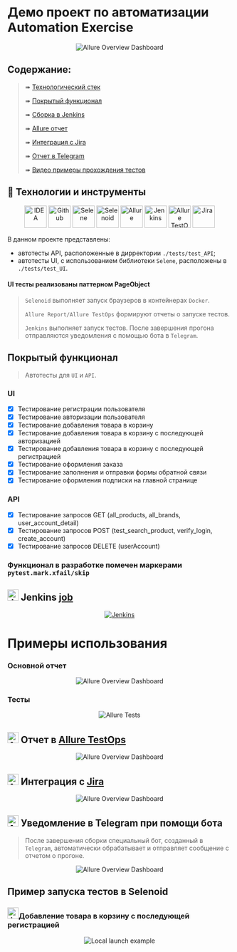 # Демо проект по автоматизации Automation Exercise
<p align="center">
<img title="Allure Overview Dashboard" src="resources/readme/home_page.png">
</p>

##  Содержание:

> ➠ [Технологический стек](#classical_building-технологический-стек)
>
> ➠ [Покрытый функционал](#earth_africa-покрытый-функционал)
>
> ➠ [Сборка в Jenkins](#earth_africa-Jenkins-job)
>
> ➠ [Allure отчет](#earth_africa-Allure-отчет)
> 
> ➠ [Интеграция с Jira](#earth_africa-Allure-отчет)
>
> ➠ [Отчет в Telegram](#earth_africa-Уведомление-в-Telegram-при-помощи-бота)
>
> ➠ [Видео примеры прохождения тестов](#earth_africa-Примеры-видео-о-прохождении-тестов)

  
## 🧰 Технологии и инструменты

<p align="center">
<a href="https://www.jetbrains.com/pycharm/"><img src="resources/readme/icons/pycharm-icon.svg" width="50" height="50"  alt="IDEA"/></a>
<a href="https://github.com/"><img src="resources/readme/icons/github-icon.svg" width="50" height="50"  alt="Github"/></a>
<a href="https://github.com/yashaka/selene"><img src="resources/readme/icons/selene.png" width="50" height="50"  alt="Selene"/></a>
<a href="https://aerokube.com/selenoid/"><img src="images/logo/Selenoid.svg" width="50" height="50"  alt="Selenoid"/></a>
<a href="https://github.com/allure-framework/allure2"><img src="resources/readme/icons/Allure.svg" width="50" height="50"  alt="Allure"/></a>
<a href="https://www.jenkins.io/"><img src="resources/readme/icons/Jenkins.svg" width="50" height="50"  alt="Jenkins"/></a>
<a href="https://qameta.io/"><img src="resources/readme/icons/Allure_TO.svg" width="50" height="50"  alt="Allure TestOps"/></a>  
<a href="https://www.atlassian.com/ru/software/jira/"><img src="resources/readme/icons/Jira.svg" width="50" height="50"  alt="Jira"/></a>  
</p>
В данном проекте представлены:  

- автотесты API, расположенные в дирректории <code>./tests/test_API</code>;
- автотесты UI, с использованием библиотеки <code>Selene</code>, расположены в  <code>./tests/test_UI</code>.

#### UI тесты реализованы паттерном PageObject
>
> <code>Selenoid</code> выполняет запуск браузеров в контейнерах <code>Docker</code>.
>
> <code>Allure Report/Allure TestOps</code> формируют отчеты о запуске тестов.
>
> <code>Jenkins</code> выполняет запуск тестов.
> После завершения прогона отправляются уведомления с помощью бота в <code>Telegram</code>.

## Покрытый функционал

> Автотесты для <code>UI</code> и <code>API</code>.
### UI
- [x] Тестирование регистрации пользователя
- [x] Тестирование авторизации пользователя
- [x] Тестирование добавления товара в корзину
- [x] Тестирование добавления товара в корзину с последующей авторизацией
- [x] Тестирование добавления товара в корзину с последующей регистрацией
- [x] Тестирование оформления заказа
- [x] Тестирование заполнения и отправки формы обратной связи
- [x] Тестирование оформления подписки на главной странице 

### API
- [x] Тестирование запросов GET (all_products, all_brands, user_account_detail)
- [x] Тестирование запросов POST (test_search_product, verify_login, create_account)
- [x] Тестирование запросов DELETE (userAccount)

### Функционал в разработке помечен маркерами <code>pytest.mark.xfail/skip</code>

## <img src="resources/readme/icons/Jenkins.svg" width="25" height="25"  alt="Jenkins"/></a> Jenkins <a target="_blank" href="https://jenkins.autotests.cloud/job/Johnnie_Walker_UI_tests/"> job </a>
<p align="center">
<a href="https://jenkins.autotests.cloud/job/suchkov_vs_grade_project/"><img src="resources/readme/jenkins_job.png" alt="Jenkins"/></a>
</p>

# Примеры использования

###  Основной отчет
<p align="center">
<img title="Allure Overview Dashboard" src="resources/readme/allure-report.png">
</p>


### Тесты 
<p align="center">
<img title="Allure Tests" src="resources/readme/tests.png">
</p>

## <img src="resources/readme/icons/Allure_TO.svg" width="25" height="25"  alt="Allure"/></a> Отчет в <a target="_blank" href="https://allure.autotests.cloud/launch/48029">Allure TestOps</a>
<p align="center">
<img title="Allure Overview Dashboard" src="resources/readme/test_ops.png">
</p>

## <img src="resources/readme/icons/Jira.svg" width="25" height="25"  alt="Allure"/></a> Интеграция с <a target="_blank" href="https://jira.autotests.cloud/browse/HOMEWORK-1492">Jira</a>
<p align="center">
<img title="Allure Overview Dashboard" src="resources/readme/JIRA.png">
</p>

## <img src="resources/readme/icons/Telegram.svg" width="25" height="25"  alt="Allure"/></a> Уведомление в Telegram при помощи бота
> После завершения сборки специальный бот, созданный в <code>Telegram</code>, автоматически обрабатывает и отправляет сообщение с отчетом о прогоне.

<p align="center">
<img title="Allure Overview Dashboard" src="resources/readme/telegram.png" >
</p>

## Пример запуска тестов в Selenoid
### <img src="resources/readme/icons/Selenoid.svg" width="25" height="25" alt="Jenkins"/>Добавление товара в корзину с последующей регистрацией
<p align="center">
<img title="Local launch example" src="resources/readme/gif/ui_autotest.gif">
</p>
